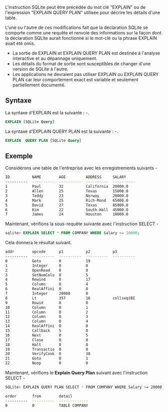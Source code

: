 L'instruction SQLite peut être précédée du mot clé "EXPLAIN" ou de l'expression "EXPLAIN QUERY PLAN" utilisée pour décrire les détails d'une table.

L'une ou l'autre de ces modifications fait que la déclaration SQLite se comporte comme une requête et renvoie des informations sur la façon dont la déclaration SQLite aurait fonctionné si le mot-clé ou la phrase EXPLAIN avait été omis.

- La sortie de EXPLAIN et EXPLAIN QUERY PLAN est destinée à l'analyse interactive et au dépannage uniquement.
- Les détails du format de sortie sont susceptibles de changer d'une version de SQLite à l'autre.
- Les applications ne devraient pas utiliser EXPLAIN ou EXPLAIN QUERY PLAN car leur comportement exact est variable et seulement partiellement documenté.

## Syntaxe

La syntaxe d'EXPLAIN est la suivante : -.

```sql
EXPLAIN [SQLite Query]
```

La syntaxe d'EXPLAIN QUERY PLAN est la suivante : -.

```sql
EXPLAIN  QUERY PLAN [SQLite Query]
```

## Exemple

Considérons une table de l'entreprise avec les enregistrements suivants -

```bash
ID          NAME        AGE         ADDRESS     SALARY
----------  ----------  ----------  ----------  ----------
1           Paul        32          California  20000.0
2           Allen       25          Texas       15000.0
3           Teddy       23          Norway      20000.0
4           Mark        25          Rich-Mond   65000.0
5           David       27          Texas       85000.0
6           Kim         22          South-Hall  45000.0
7           James       24          Houston     10000.0
```

Maintenant, vérifions la sous-requête suivante avec l'instruction SELECT -

```sql
sqlite> EXPLAIN SELECT * FROM COMPANY WHERE Salary >= 20000;
```

Cela donnera le résultat suivant.

```bash
addr        opcode      p1          p2          p3
----------  ----------  ----------  ----------  ----------
0           Goto        0           19
1           Integer     0           0
2           OpenRead    0           8
3           SetNumColu  0           5
4           Rewind      0           17
5           Column      0           4
6           RealAffini  0           0
7           Integer     20000       0
8           Lt          357         16          collseq(BI
9           Rowid       0           0
10          Column      0           1
11          Column      0           2
12          Column      0           3
13          Column      0           4
14          RealAffini  0           0
15          Callback    5           0
16          Next        0           5
17          Close       0           0
18          Halt        0           0
19          Transactio  0           0
20          VerifyCook  0           38
21          Goto        0           1
22          Noop        0           0
```

Maintenant, vérifions le **Explain Query Plan** suivant avec l'instruction SELECT -

```bash
SQLite> EXPLAIN QUERY PLAN SELECT * FROM COMPANY WHERE Salary >= 20000;

order       from        detail
----------  ----------  -------------
0           0           TABLE COMPANY
```